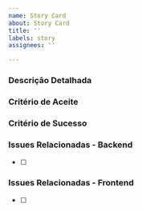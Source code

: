 ```yaml
---
name: Story Card
about: Story Card
title: ''
labels: story
assignees: ''

---
```



### Descrição Detalhada

### Critério de Aceite

### Critério de Sucesso

### Issues Relacionadas - Backend

- [ ] 

### Issues Relacionadas - Frontend

- [ ] 

